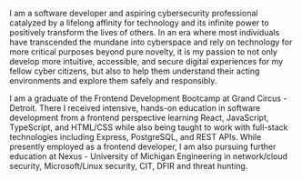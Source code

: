 I am a software developer and aspiring cybersecurity professional catalyzed by a lifelong affinity for technology and its infinite power to positively transform the lives of others. In an era where most individuals have transcended the mundane into cyberspace and rely on technology for more critical purposes beyond pure novelty, it is my passion to not only develop more intuitive, accessible, and secure digital experiences for my fellow cyber citizens, but also to help them understand their acting environments and explore them safely and responsibly.

I am a graduate of the Frontend Development Bootcamp at Grand Circus - Detroit. There I received intensive, hands-on education in software development from a frontend perspective learning React, JavaScript, TypeScript, and HTML/CSS while also being taught to work with full-stack technologies including Express, PostgreSQL, and REST APIs. While presently employed as a frontend developer, I am also pursuing further education at Nexus - University of Michigan Engineering in network/cloud security, Microsoft/Linux security, CIT, DFIR and threat hunting.
